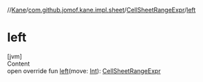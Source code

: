 //[Kane](../../index.md)/[com.github.jomof.kane.impl.sheet](../index.md)/[CellSheetRangeExpr](index.md)/[left](left.md)



# left  
[jvm]  
Content  
open override fun [left](left.md)(move: [Int](https://kotlinlang.org/api/latest/jvm/stdlib/kotlin/-int/index.html)): [CellSheetRangeExpr](index.md)  



